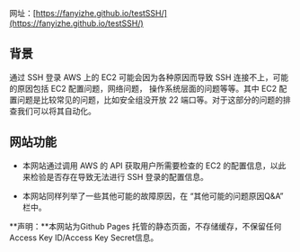 
网址：[https://fanyizhe.github.io/testSSH/](https://fanyizhe.github.io/testSSH/)

## 背景

通过 SSH 登录 AWS 上的 EC2 可能会因为各种原因而导致 SSH 连接不上，可能的原因包括 EC2 配置问题，网络问题， 操作系统层面的问题等等。其中 EC2 配置问题是比较常见的问题，比如安全组没开放 22 端口等。对于这部分的问题的排查我们可以将其自动化。

## 网站功能

- 本网站通过调用 AWS 的 API 获取用户所需要检查的 EC2 的配置信息，以此来检验是否存在导致无法进行 SSH 登录的配置信息。

- 本网站同样列举了一些其他可能的故障原因，在 “其他可能的问题原因Q&A” 栏中。

**声明：**本网站为Github Pages 托管的静态页面，不存储缓存，不保留任何Access Key ID/Access Key Secret信息。
